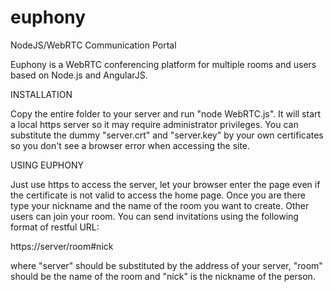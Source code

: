 # euphony
NodeJS/WebRTC Communication Portal

Euphony is a WebRTC conferencing platform for multiple rooms and users based on Node.js and AngularJS.

INSTALLATION

Copy the entire folder to your server and run "node WebRTC.js". It will start a local https server so
it may require administrator privileges. You can substitute the dummy "server.crt" and "server.key" by
your own certificates so you don't see a browser error when accessing the site.

USING EUPHONY

Just use https to access the server, let your browser enter the page even if the certificate is not
valid to access the home page. Once you are there type your nickname and the name of the room you
want to create. Other users can join your room. You can send invitations using the following format
of restful URL:

https://server/room#nick

where "server" should be substituted by the address of your server, "room" should be the name of the
room and "nick" is the nickname of the person.
